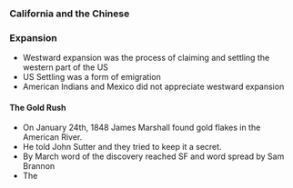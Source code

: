 ### California and the Chinese

### Expansion
- Westward expansion was the process of claiming and settling the western part of the US
- US Settling was a form of emigration
- American Indians and Mexico did not appreciate westward expansion

#### The Gold Rush
- On January 24th, 1848 James Marshall found gold flakes in the American River.
- He told John Sutter and they tried to keep it a secret.
- By March word of the discovery reached SF and word spread by Sam Brannon
- The 